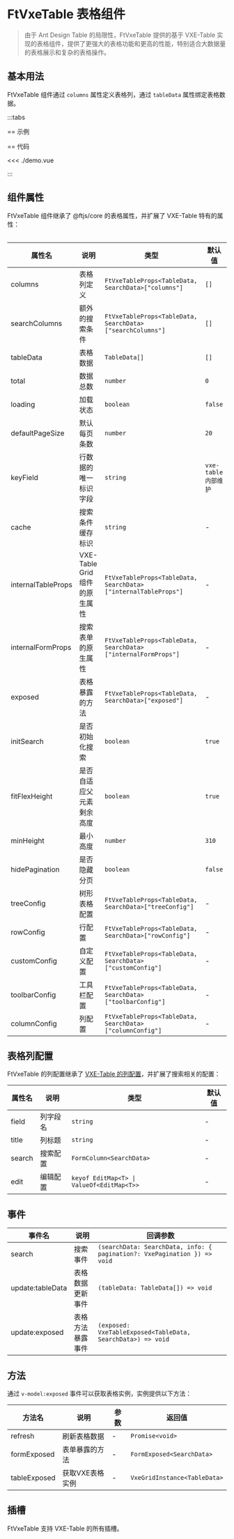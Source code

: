 # FtVxeTable 表格组件

> 由于 Ant Design Table 的局限性，FtVxeTable 提供的基于 VXE-Table 实现的表格组件，提供了更强大的表格功能和更高的性能，特别适合大数据量的表格展示和复杂的表格操作。

## 基本用法

FtVxeTable 组件通过 `columns` 属性定义表格列，通过 `tableData` 属性绑定表格数据。

<script setup lang="ts">
import Table from "./demo.vue";
</script>

:::tabs

== 示例

<Table />

== 代码

<<< ./demo.vue

:::

## 组件属性

FtVxeTable 组件继承了 @ftjs/core 的表格属性，并扩展了 VXE-Table 特有的属性：

| 属性名             | 说明                          | 类型                                                           | 默认值              |
| ------------------ | ----------------------------- | -------------------------------------------------------------- | ------------------- |
| columns            | 表格列定义                    | `FtVxeTableProps<TableData, SearchData>["columns"]`            | `[]`                |
| searchColumns      | 额外的搜索条件                | `FtVxeTableProps<TableData, SearchData>["searchColumns"]`      | `[]`                |
| tableData          | 表格数据                      | `TableData[]`                                                  | `[]`                |
| total              | 数据总数                      | `number`                                                       | `0`                 |
| loading            | 加载状态                      | `boolean`                                                      | `false`             |
| defaultPageSize    | 默认每页条数                  | `number`                                                       | `20`                |
| keyField           | 行数据的唯一标识字段          | `string`                                                       | `vxe-table内部维护` |
| cache              | 搜索条件缓存标识              | `string`                                                       | -                   |
| internalTableProps | VXE-Table Grid 组件的原生属性 | `FtVxeTableProps<TableData, SearchData>["internalTableProps"]` | -                   |
| internalFormProps  | 搜索表单的原生属性            | `FtVxeTableProps<TableData, SearchData>["internalFormProps"]`  | -                   |
| exposed            | 表格暴露的方法                | `FtVxeTableProps<TableData, SearchData>["exposed"]`            | -                   |
| initSearch         | 是否初始化搜索                | `boolean`                                                      | `true`              |
| fitFlexHeight      | 是否自适应父元素剩余高度      | `boolean`                                                      | `true`              |
| minHeight          | 最小高度                      | `number`                                                       | `310`               |
| hidePagination     | 是否隐藏分页                  | `boolean`                                                      | `false`             |
| treeConfig         | 树形表格配置                  | `FtVxeTableProps<TableData, SearchData>["treeConfig"]`         | -                   |
| rowConfig          | 行配置                        | `FtVxeTableProps<TableData, SearchData>["rowConfig"]`          | -                   |
| customConfig       | 自定义配置                    | `FtVxeTableProps<TableData, SearchData>["customConfig"]`       | -                   |
| toolbarConfig      | 工具栏配置                    | `FtVxeTableProps<TableData, SearchData>["toolbarConfig"]`      | -                   |
| columnConfig       | 列配置                        | `FtVxeTableProps<TableData, SearchData>["columnConfig"]`       | -                   |

## 表格列配置

FtVxeTable 的列配置继承了 [VXE-Table 的列配置](https://vxetable.cn/#/column/api)，并扩展了搜索相关的配置：

| 属性名 | 说明     | 类型                                      | 默认值 |
| ------ | -------- | ----------------------------------------- | ------ |
| field  | 列字段名 | `string`                                  | -      |
| title  | 列标题   | `string`                                  | -      |
| search | 搜索配置 | `FormColumn<SearchData>`                  | -      |
| edit   | 编辑配置 | `keyof EditMap<T> \| ValueOf<EditMap<T>>` | -      |

## 事件

| 事件名           | 说明             | 回调参数                                                                 |
| ---------------- | ---------------- | ------------------------------------------------------------------------ |
| search           | 搜索事件         | `(searchData: SearchData, info: { pagination?: VxePagination }) => void` |
| update:tableData | 表格数据更新事件 | `(tableData: TableData[]) => void`                                       |
| update:exposed   | 表格方法暴露事件 | `(exposed: VxeTableExposed<TableData, SearchData>) => void`              |

## 方法

通过 `v-model:exposed` 事件可以获取表格实例，实例提供以下方法：

| 方法名       | 说明            | 参数 | 返回值                       |
| ------------ | --------------- | ---- | ---------------------------- |
| refresh      | 刷新表格数据    | -    | `Promise<void>`              |
| formExposed  | 表单暴露的方法  | -    | `FormExposed<SearchData>`    |
| tableExposed | 获取VXE表格实例 | -    | `VxeGridInstance<TableData>` |

## 插槽

FtVxeTable 支持 VXE-Table 的所有插槽。
